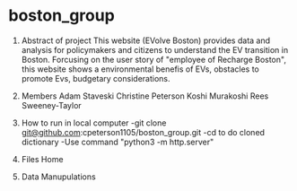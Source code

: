 # boston_group

1. Abstract of project
This website (EVolve Boston) provides data and analysis for policymakers and citizens to understand the EV transition in Boston. Forcusing on the user story of "employee of Recharge Boston", this website shows a environmental benefis of EVs, obstacles to promote Evs, budgetary considerations.  

2. Members
Adam Staveski
Christine Peterson
Koshi Murakoshi
Rees Sweeney-Taylor

3. How to run in local computer
-git clone git@github.com:cpeterson1105/boston_group.git
-cd to do cloned dictionary
-Use command "python3 -m http.server"

4. Files
Home


5. Data Manupulations